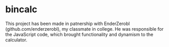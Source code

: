 # bincalc
This project has been made in patnership with EnderZerobl (github.com/enderzerobl), my classmate in college. He was responsible for the JavaScript code, which brought functionality and dynamism to the calculator.
